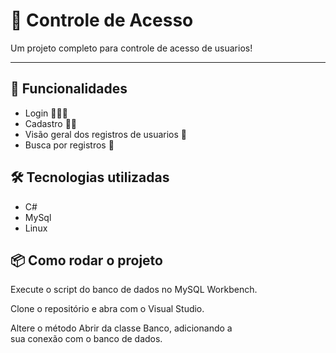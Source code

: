 # 📝 Controle de Acesso

Um projeto completo para controle de acesso de usuarios!

---

## 🚀 Funcionalidades

- Login 👨🏾‍💻
- Cadastro ✍🏾
- Visão geral dos registros de usuarios 👀
- Busca por registros 🧐

## 🛠️ Tecnologias utilizadas

- C#
- MySql
- Linux 

## 📦 Como rodar o projeto
Execute o script do banco de dados no MySQL Workbench. </br>

Clone o repositório e abra com o Visual Studio. </br>

Altere o método Abrir da classe Banco, adicionando a </br>
sua conexão com o banco de dados. 
